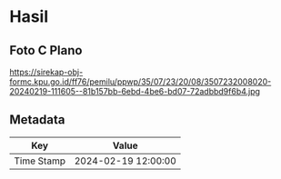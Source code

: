 # Hasil

## Foto C Plano

https://sirekap-obj-formc.kpu.go.id/ff76/pemilu/ppwp/35/07/23/20/08/3507232008020-20240219-111605--81b157bb-6ebd-4be6-bd07-72adbbd9f6b4.jpg


## Metadata

| Key        | Value               |
| ---------- | ------------------- |
| Time Stamp | 2024-02-19 12:00:00 |



